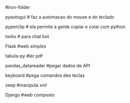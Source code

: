 #iron-folder

<p>pyautogui            # faz a automacao do mouse e do teclado</p>
<p>pyperclip            # ela permite a gente copiar e colar com python</p>
<p>twilio               # para chat bot</p>
<p>Flask                #web simples</p>
<p>tabula-py               #ler pdf</p>
<p>pandas_datareader       #pegar dados de API</p>
<p>keyboard                #pega comandos dee teclas</p>
<p>zeep                    #manipula xml</p>
<p>Django                  #web composto</p>
